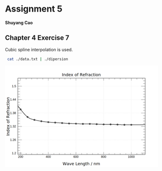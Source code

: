 # Assignment 5

#### Shuyang Cao

## Chapter 4 Exercise 7

Cubic spline interpolation is used.

```bash
 cat ./data.txt | ./dipersion 
```

![Index of refraction](CH4/EX7/index.png)